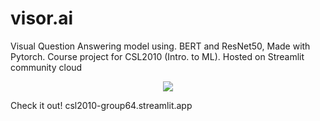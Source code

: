 # visor.ai
Visual Question Answering model using. BERT and ResNet50, Made with Pytorch. Course project for CSL2010 (Intro. to ML). Hosted on Streamlit community cloud

<p align="center">
  <img src="https://skillicons.dev/icons?i=py,pytorch" />
</p>

Check it out! 
csl2010-group64.streamlit.app
